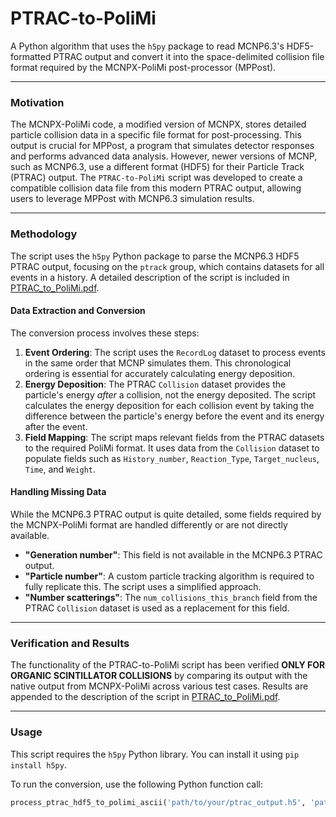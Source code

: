 # PTRAC-to-PoliMi

A Python algorithm that uses the `h5py` package to read MCNP6.3's HDF5-formatted PTRAC output and convert it into the space-delimited collision file format required by the MCNPX-PoliMi post-processor (MPPost).

***

### Motivation

The MCNPX-PoliMi code, a modified version of MCNPX, stores detailed particle collision data in a specific file format for post-processing. This output is crucial for MPPost, a program that simulates detector responses and performs advanced data analysis. However, newer versions of MCNP, such as MCNP6.3, use a different format (HDF5) for their Particle Track (PTRAC) output. The `PTRAC-to-PoliMi` script was developed to create a compatible collision data file from this modern PTRAC output, allowing users to leverage MPPost with MCNP6.3 simulation results.

***

### Methodology

The script uses the `h5py` Python package to parse the MCNP6.3 HDF5 PTRAC output, focusing on the `ptrack` group, which contains datasets for all events in a history. A detailed description of the script is included in [PTRAC_to_PoliMi.pdf](PTRAC_to_PoliMi.pdf).

#### Data Extraction and Conversion
The conversion process involves these steps:

1.  **Event Ordering**: The script uses the `RecordLog` dataset to process events in the same order that MCNP simulates them. This chronological ordering is essential for accurately calculating energy deposition.
2.  **Energy Deposition**: The PTRAC `Collision` dataset provides the particle's energy *after* a collision, not the energy deposited. The script calculates the energy deposition for each collision event by taking the difference between the particle's energy before the event and its energy after the event.
3.  **Field Mapping**: The script maps relevant fields from the PTRAC datasets to the required PoliMi format. It uses data from the `Collision` dataset to populate fields such as `History_number`, `Reaction_Type`, `Target_nucleus`, `Time`, and `Weight`.


#### Handling Missing Data
While the MCNP6.3 PTRAC output is quite detailed, some fields required by the MCNPX-PoliMi format are handled differently or are not directly available.
* **"Generation number"**: This field is not available in the MCNP6.3 PTRAC output.
* **"Particle number"**: A custom particle tracking algorithm is required to fully replicate this. The script uses a simplified approach.
* **"Number scatterings"**: The `num_collisions_this_branch` field from the PTRAC `Collision` dataset is used as a replacement for this field.

***

### Verification and Results

The functionality of the PTRAC-to-PoliMi script has been verified **ONLY FOR ORGANIC SCINTILLATOR COLLISIONS** by comparing its output with the native output from MCNPX-PoliMi across various test cases. Results are appended to the description of the script in [PTRAC_to_PoliMi.pdf](PTRAC_to_PoliMi.pdf).

***

### Usage

This script requires the `h5py` Python library. You can install it using `pip install h5py`.

To run the conversion, use the following Python function call:

```python
process_ptrac_hdf5_to_polimi_ascii('path/to/your/ptrac_output.h5', 'path/to/your/polimi_collision_data.txt')
